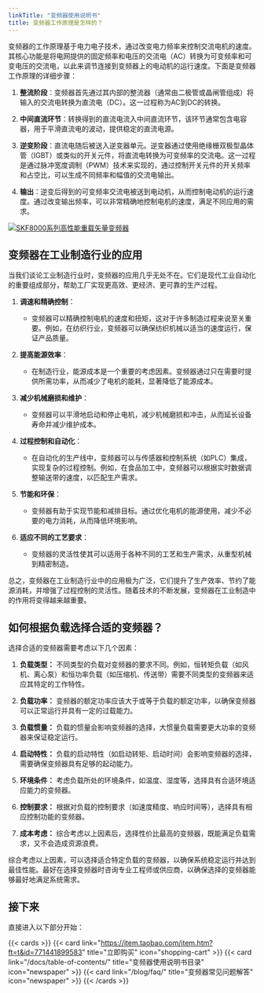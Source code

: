 ```yaml
---
linkTitle: "变频器使用说明书"
title: 变频器工作原理是怎样的？
---
```


变频器的工作原理基于电力电子技术，通过改变电力频率来控制交流电机的速度。其核心功能是将电网提供的固定频率和电压的交流电（AC）转换为可变频率和可变电压的交流电，以此来调节连接到变频器上的电动机的运行速度。下面是变频器工作原理的详细步骤：

1. **整流阶段**：变频器首先通过其内部的整流器（通常由二极管或晶闸管组成）将输入的交流电转换为直流电（DC）。这一过程称为AC到DC的转换。
    
2. **中间直流环节**：转换得到的直流电流入中间直流环节，该环节通常包含电容器，用于平滑直流电的波动，提供稳定的直流电源。
    
3. **逆变阶段**：直流电随后被送入逆变器单元。逆变器通过使用绝缘栅双极型晶体管（IGBT）或类似的开关元件，将直流电转换为可变频率的交流电。这一过程是通过脉冲宽度调制（PWM）技术来实现的，通过控制开关元件的开关频率和占空比，可以生成不同频率和幅值的交流电输出。
    
4. **输出**：逆变后得到的可变频率交流电被送到电动机，从而控制电动机的运行速度。通过改变输出频率，可以非常精确地控制电机的速度，满足不同应用的需求。
 
[![SKF8000系列高性能重载矢量变频器](/images/8.jpg "SKF8000系列高性能重载矢量变频器") ](https://item.taobao.com/item.htm?ft=t&id=771441899583)

## 变频器在工业制造行业的应用

当我们谈论工业制造行业时，变频器的应用几乎无处不在。它们是现代工业自动化的重要组成部分，帮助工厂实现更高效、更经济、更可靠的生产过程。

1. **调速和精确控制**：
    
    - 变频器可以精确控制电机的速度和扭矩，这对于许多制造过程来说至关重要。例如，在纺织行业，变频器可以确保纺织机械以适当的速度运行，保证产品质量。
2. **提高能源效率**：
    
    - 在制造行业，能源成本是一个重要的考虑因素。变频器通过只在需要时提供所需功率，从而减少了电机的能耗，显著降低了能源成本。
3. **减少机械磨损和维护**：
    
    - 变频器可以平滑地启动和停止电机，减少机械磨损和冲击，从而延长设备寿命并减少维护成本。
4. **过程控制和自动化**：
    
    - 在自动化的生产线中，变频器可以与传感器和控制系统（如PLC）集成，实现复杂的过程控制。例如，在食品加工中，变频器可以根据实时数据调整输送带的速度，以匹配生产需求。
5. **节能和环保**：
    
    - 变频器有助于实现节能和减排目标。通过优化电机的能源使用，减少不必要的电力消耗，从而降低环境影响。
6. **适应不同的工艺要求**：
    
    - 变频器的灵活性使其可以适用于各种不同的工艺和生产需求，从重型机械到精密制造。
	
总之，变频器在工业制造行业中的应用极为广泛，它们提升了生产效率、节约了能源消耗，并增强了过程控制的灵活性。随着技术的不断发展，变频器在工业制造中的作用将变得越来越重要。

## 如何根据负载选择合适的变频器？
选择合适的变频器需要考虑以下几个因素：

1. **负载类型：** 不同类型的负载对变频器的要求不同。例如，恒转矩负载（如风机、离心泵）和恒功率负载（如压缩机、传送带）需要不同类型的变频器来适应其特定的工作特性。

2. **负载功率：** 变频器的额定功率应该大于或等于负载的额定功率，以确保变频器可以正常运行并具有一定的过载能力。

3. **负载惯量：** 负载的惯量会影响变频器的选择，大惯量负载需要更大功率的变频器来保证稳定运行。

4. **启动特性：** 负载的启动特性（如启动转矩、启动时间）会影响变频器的选择，需要确保变频器具有足够的起动能力。

5. **环境条件：** 考虑负载所处的环境条件，如温度、湿度等，选择具有合适环境适应能力的变频器。

6. **控制要求：** 根据对负载的控制要求（如速度精度、响应时间等），选择具有相应控制功能的变频器。

7. **成本考虑：** 综合考虑以上因素后，选择性价比最高的变频器，既能满足负载需求，又不会造成资源浪费。

综合考虑以上因素，可以选择适合特定负载的变频器，以确保系统稳定运行并达到最佳性能。最好在选择变频器时咨询专业工程师或供应商，以确保选择的变频器能够最好地满足系统需求。

## 接下来

直接进入以下部分开始：

{{< cards >}}
  {{< card link="https://item.taobao.com/item.htm?ft=t&id=771441899583" title="立即购买" icon="shopping-cart" >}}
  {{< card link="/docs/table-of-contents/" title="变频器使用说明书目录" icon="newspaper"  >}}
  {{< card link="/blog/faq/" title="变频器常见问题解答" icon="newspaper" >}}
{{< /cards >}}	

